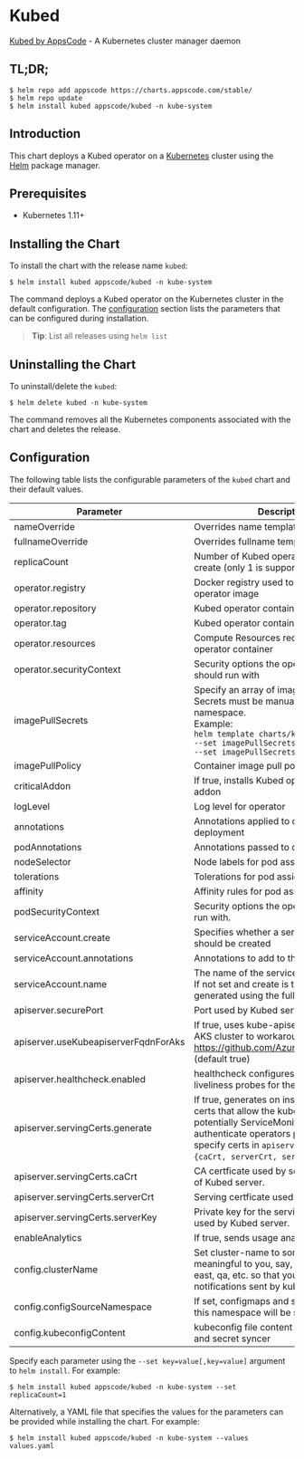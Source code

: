 # Kubed

[Kubed by AppsCode](https://github.com/kubeops/config-syncer) - A Kubernetes cluster manager daemon

## TL;DR;

```console
$ helm repo add appscode https://charts.appscode.com/stable/
$ helm repo update
$ helm install kubed appscode/kubed -n kube-system
```

## Introduction

This chart deploys a Kubed operator on a [Kubernetes](http://kubernetes.io) cluster using the [Helm](https://helm.sh) package manager.

## Prerequisites

- Kubernetes 1.11+

## Installing the Chart

To install the chart with the release name `kubed`:

```console
$ helm install kubed appscode/kubed -n kube-system
```

The command deploys a Kubed operator on the Kubernetes cluster in the default configuration. The [configuration](#configuration) section lists the parameters that can be configured during installation.

> **Tip**: List all releases using `helm list`

## Uninstalling the Chart

To uninstall/delete the `kubed`:

```console
$ helm delete kubed -n kube-system
```

The command removes all the Kubernetes components associated with the chart and deletes the release.

## Configuration

The following table lists the configurable parameters of the `kubed` chart and their default values.

|              Parameter               |                                                                                                            Description                                                                                                             |              Default              |
|--------------------------------------|------------------------------------------------------------------------------------------------------------------------------------------------------------------------------------------------------------------------------------|-----------------------------------|
| nameOverride                         | Overrides name template                                                                                                                                                                                                            | `""`                              |
| fullnameOverride                     | Overrides fullname template                                                                                                                                                                                                        | `""`                              |
| replicaCount                         | Number of Kubed operator replicas to create (only 1 is supported)                                                                                                                                                                  | `1`                               |
| operator.registry                    | Docker registry used to pull Kubed operator image                                                                                                                                                                                  | `registry.byte.builders/appscode` |
| operator.repository                  | Kubed operator container image                                                                                                                                                                                                     | `kubed`                           |
| operator.tag                         | Kubed operator container image tag                                                                                                                                                                                                 | `v0.13.0-beta.0`                  |
| operator.resources                   | Compute Resources required by the operator container                                                                                                                                                                               | `{}`                              |
| operator.securityContext             | Security options the operator container should run with                                                                                                                                                                            | `{}`                              |
| imagePullSecrets                     | Specify an array of imagePullSecrets. Secrets must be manually created in the namespace. <br> Example: <br> `helm template charts/kubed \` <br> `--set imagePullSecrets[0].name=sec0 \` <br> `--set imagePullSecrets[1].name=sec1` | `[]`                              |
| imagePullPolicy                      | Container image pull policy                                                                                                                                                                                                        | `IfNotPresent`                    |
| criticalAddon                        | If true, installs Kubed operator as critical addon                                                                                                                                                                                 | `false`                           |
| logLevel                             | Log level for operator                                                                                                                                                                                                             | `3`                               |
| annotations                          | Annotations applied to operator deployment                                                                                                                                                                                         | `{}`                              |
| podAnnotations                       | Annotations passed to operator pod(s).                                                                                                                                                                                             | `{}`                              |
| nodeSelector                         | Node labels for pod assignment                                                                                                                                                                                                     | `{}`                              |
| tolerations                          | Tolerations for pod assignment                                                                                                                                                                                                     | `[]`                              |
| affinity                             | Affinity rules for pod assignment                                                                                                                                                                                                  | `{}`                              |
| podSecurityContext                   | Security options the operator pod should run with.                                                                                                                                                                                 | `{"fsGroup":65535}`               |
| serviceAccount.create                | Specifies whether a service account should be created                                                                                                                                                                              | `true`                            |
| serviceAccount.annotations           | Annotations to add to the service account                                                                                                                                                                                          | `{}`                              |
| serviceAccount.name                  | The name of the service account to use. If not set and create is true, a name is generated using the fullname template                                                                                                             | `""`                              |
| apiserver.securePort                 | Port used by Kubed server                                                                                                                                                                                                          | `"8443"`                          |
| apiserver.useKubeapiserverFqdnForAks | If true, uses kube-apiserver FQDN for AKS cluster to workaround https://github.com/Azure/AKS/issues/522 (default true)                                                                                                             | `true`                            |
| apiserver.healthcheck.enabled        | healthcheck configures the readiness and liveliness probes for the operator pod.                                                                                                                                                   | `false`                           |
| apiserver.servingCerts.generate      | If true, generates on install/upgrade the certs that allow the kube-apiserver (and potentially ServiceMonitor) to authenticate operators pods. Otherwise specify certs in `apiserver.servingCerts.{caCrt, serverCrt, serverKey}`.  | `true`                            |
| apiserver.servingCerts.caCrt         | CA certficate used by serving certificate of Kubed server.                                                                                                                                                                         | `""`                              |
| apiserver.servingCerts.serverCrt     | Serving certficate used by Kubed server.                                                                                                                                                                                           | `""`                              |
| apiserver.servingCerts.serverKey     | Private key for the serving certificate used by Kubed server.                                                                                                                                                                      | `""`                              |
| enableAnalytics                      | If true, sends usage analytics                                                                                                                                                                                                     | `true`                            |
| config.clusterName                   | Set cluster-name to something meaningful to you, say, prod, prod-us-east, qa, etc. so that you can distinguish notifications sent by kubed                                                                                         | `unicorn`                         |
| config.configSourceNamespace         | If set, configmaps and secrets from only this namespace will be synced                                                                                                                                                             | `""`                              |
| config.kubeconfigContent             | kubeconfig file content for configmap and secret syncer                                                                                                                                                                            | `""`                              |


Specify each parameter using the `--set key=value[,key=value]` argument to `helm install`. For example:

```console
$ helm install kubed appscode/kubed -n kube-system --set replicaCount=1
```

Alternatively, a YAML file that specifies the values for the parameters can be provided while
installing the chart. For example:

```console
$ helm install kubed appscode/kubed -n kube-system --values values.yaml
```

